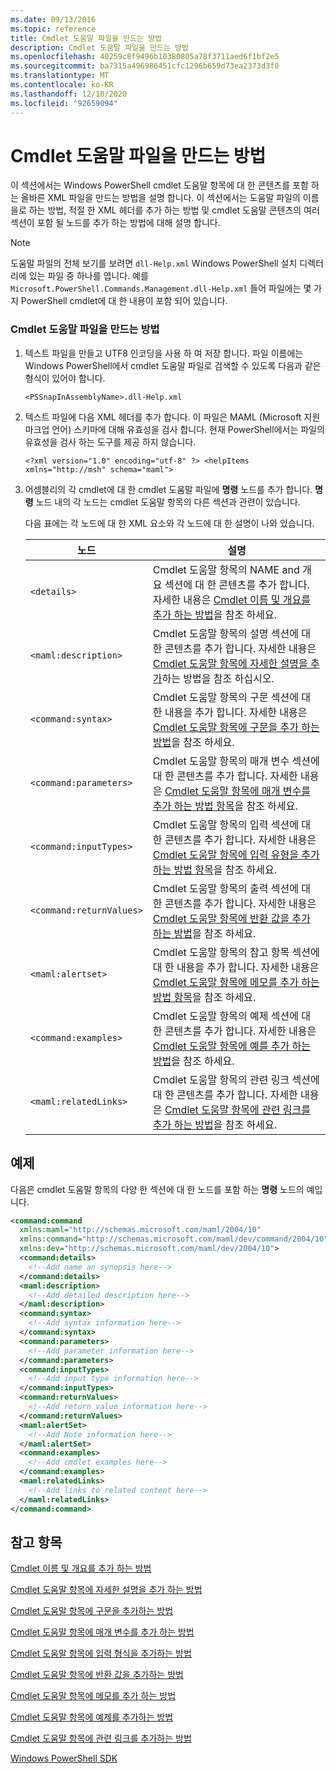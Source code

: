 ```yaml
---
ms.date: 09/13/2016
ms.topic: reference
title: Cmdlet 도움말 파일을 만드는 방법
description: Cmdlet 도움말 파일을 만드는 방법
ms.openlocfilehash: 40259c8f9496b10380805a78f3711aed6f1bf2e5
ms.sourcegitcommit: ba7315a496986451cfc1296b659d73ea2373d3f0
ms.translationtype: MT
ms.contentlocale: ko-KR
ms.lasthandoff: 12/10/2020
ms.locfileid: "92659094"
---
```

# <a name="how-to-create-the-cmdlet-help-file"></a>Cmdlet 도움말 파일을 만드는 방법

이 섹션에서는 Windows PowerShell cmdlet 도움말 항목에 대 한 콘텐츠를 포함 하는 올바른 XML 파일을 만드는 방법을 설명 합니다. 이 섹션에서는 도움말 파일의 이름을로 하는 방법, 적절 한 XML 헤더를 추가 하는 방법 및 cmdlet 도움말 콘텐츠의 여러 섹션이 포함 될 노드를 추가 하는 방법에 대해 설명 합니다.

> [!NOTE]
> 도움말 파일의 전체 보기를 보려면 `dll-Help.xml` Windows PowerShell 설치 디렉터리에 있는 파일 중 하나를 엽니다. 예를 `Microsoft.PowerShell.Commands.Management.dll-Help.xml` 들어 파일에는 몇 가지 PowerShell cmdlet에 대 한 내용이 포함 되어 있습니다.

### <a name="how-to-create-a-cmdlet-help-file"></a>Cmdlet 도움말 파일을 만드는 방법

1. 텍스트 파일을 만들고 UTF8 인코딩을 사용 하 여 저장 합니다. 파일 이름에는 Windows PowerShell에서 cmdlet 도움말 파일로 검색할 수 있도록 다음과 같은 형식이 있어야 합니다.

   `<PSSnapInAssemblyName>.dll-Help.xml`

1. 텍스트 파일에 다음 XML 헤더를 추가 합니다. 이 파일은 MAML (Microsoft 지원 마크업 언어) 스키마에 대해 유효성을 검사 합니다. 현재 PowerShell에서는 파일의 유효성을 검사 하는 도구를 제공 하지 않습니다.

   `<?xml version="1.0" encoding="utf-8" ?> <helpItems xmlns="http://msh" schema="maml">`

1. 어셈블리의 각 cmdlet에 대 한 cmdlet 도움말 파일에 **명령** 노드를 추가 합니다. **명령** 노드 내의 각 노드는 cmdlet 도움말 항목의 다른 섹션과 관련이 있습니다.

   다음 표에는 각 노드에 대 한 XML 요소와 각 노드에 대 한 설명이 나와 있습니다.

   |           노드           |                                                                                                     설명                                                                                                     |
   | ------------------------ | ------------------------------------------------------------------------------------------------------------------------------------------------------------------------------------------------------------------- |
   | `<details>`              | Cmdlet 도움말 항목의 NAME and 개요 섹션에 대 한 콘텐츠를 추가 합니다. 자세한 내용은 [Cmdlet 이름 및 개요를 추가 하는 방법](./how-to-add-the-cmdlet-name-and-synopsis-to-a-cmdlet-help-topic.md)을 참조 하세요. |
   | `<maml:description>`     | Cmdlet 도움말 항목의 설명 섹션에 대 한 콘텐츠를 추가 합니다. 자세한 내용은 [Cmdlet 도움말 항목에 자세한 설명을 추가](./how-to-add-a-cmdlet-description.md)하는 방법을 참조 하십시오.                    |
   | `<command:syntax>`       | Cmdlet 도움말 항목의 구문 섹션에 대 한 내용을 추가 합니다. 자세한 내용은 [Cmdlet 도움말 항목에 구문을 추가 하는 방법](./how-to-add-syntax-to-a-cmdlet-help-topic.md)을 참조 하세요.                                  |
   | `<command:parameters>`   | Cmdlet 도움말 항목의 매개 변수 섹션에 대 한 콘텐츠를 추가 합니다. 자세한 내용은 [Cmdlet 도움말 항목에 매개 변수를 추가 하는 방법 항목](./how-to-add-parameter-information.md)을 참조 하세요.                                  |
   | `<command:inputTypes>`   | Cmdlet 도움말 항목의 입력 섹션에 대 한 콘텐츠를 추가 합니다. 자세한 내용은 [Cmdlet 도움말 항목에 입력 유형을 추가 하는 방법 항목](./how-to-add-input-types-to-a-cmdlet-help-topic.md)을 참조 하세요.                        |
   | `<command:returnValues>` | Cmdlet 도움말 항목의 출력 섹션에 대 한 콘텐츠를 추가 합니다. 자세한 내용은 [Cmdlet 도움말 항목에 반환 값을 추가 하는 방법](./how-to-add-return-values-to-a-cmdlet-help-topic.md)을 참조 하세요.                   |
   | `<maml:alertset>`        | Cmdlet 도움말 항목의 참고 항목 섹션에 대 한 내용을 추가 합니다. 자세한 내용은 [Cmdlet 도움말 항목에 메모를 추가 하는 방법 항목](./how-to-add-notes-to-a-cmdlet-help-topic.md)을 참조 하세요.                                      |
   | `<command:examples>`     | Cmdlet 도움말 항목의 예제 섹션에 대 한 콘텐츠를 추가 합니다. 자세한 내용은 [Cmdlet 도움말 항목에 예를 추가 하는 방법](./how-to-add-examples-to-a-cmdlet-help-topic.md)을 참조 하세요.                            |
   | `<maml:relatedLinks>`    | Cmdlet 도움말 항목의 관련 링크 섹션에 대 한 콘텐츠를 추가 합니다. 자세한 내용은 [Cmdlet 도움말 항목에 관련 링크를 추가 하는 방법](./how-to-add-related-links-to-a-cmdlet-help-topic.md)을 참조 하세요.             |

## <a name="example"></a>예제

 다음은 cmdlet 도움말 항목의 다양 한 섹션에 대 한 노드를 포함 하는 **명령** 노드의 예입니다.

```xml
<command:command
  xmlns:maml="http://schemas.microsoft.com/maml/2004/10"
  xmlns:command="http://schemas.microsoft.com/maml/dev/command/2004/10"
  xmlns:dev="http://schemas.microsoft.com/maml/dev/2004/10">
  <command:details>
    <!--Add name an synopsis here-->
  </command:details>
  <maml:description>
    <!--Add detailed description here-->
  </maml:description>
  <command:syntax>
    <!--Add syntax information here-->
  </command:syntax>
  <command:parameters>
    <!--Add parameter information here-->
  </command:parameters>
  <command:inputTypes>
    <!--Add input type information here-->
  </command:inputTypes>
  <command:returnValues>
    <!--Add return value information here-->
  </command:returnValues>
  <maml:alertSet>
    <!--Add Note information here-->
  </maml:alertSet>
  <command:examples>
    <!--Add cmdlet examples here-->
  </command:examples>
  <maml:relatedLinks>
    <!--Add links to related content here-->
  </maml:relatedLinks>
</command:command>
```

## <a name="see-also"></a>참고 항목

 [Cmdlet 이름 및 개요를 추가 하는 방법](./how-to-add-the-cmdlet-name-and-synopsis-to-a-cmdlet-help-topic.md)

 [Cmdlet 도움말 항목에 자세한 설명을 추가 하는 방법](./how-to-add-a-cmdlet-description.md)

 [Cmdlet 도움말 항목에 구문을 추가하는 방법](./how-to-add-syntax-to-a-cmdlet-help-topic.md)

 [Cmdlet 도움말 항목에 매개 변수를 추가 하는 방법](./how-to-add-parameter-information.md)

 [Cmdlet 도움말 항목에 입력 형식을 추가하는 방법](./how-to-add-input-types-to-a-cmdlet-help-topic.md)

 [Cmdlet 도움말 항목에 반환 값을 추가하는 방법](./how-to-add-return-values-to-a-cmdlet-help-topic.md)

 [Cmdlet 도움말 항목에 메모를 추가 하는 방법](./how-to-add-notes-to-a-cmdlet-help-topic.md)

 [Cmdlet 도움말 항목에 예제를 추가하는 방법](./how-to-add-examples-to-a-cmdlet-help-topic.md)

 [Cmdlet 도움말 항목에 관련 링크를 추가하는 방법](./how-to-add-related-links-to-a-cmdlet-help-topic.md)

 [Windows PowerShell SDK](../windows-powershell-reference.md)
